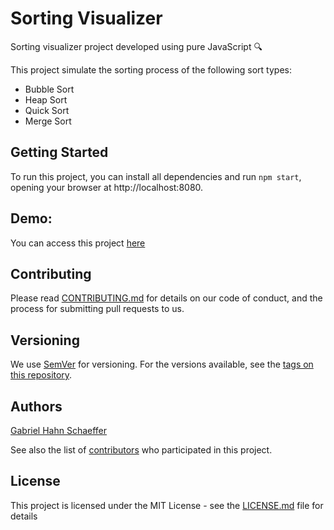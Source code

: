 # Sorting Visualizer

Sorting visualizer project developed using pure JavaScript :mag:

This project simulate the sorting process of the following sort types:

- Bubble Sort
- Heap Sort
- Quick Sort
- Merge Sort

## Getting Started

To run this project, you can install all dependencies and run ```npm start```, opening your browser at http://localhost:8080.

## Demo:

You can access this project [here](https://gabriel-hahn.github.io/sorting-visualizer/)

## Contributing

Please read [CONTRIBUTING.md](https://gist.github.com/PurpleBooth/b24679402957c63ec426) for details on our code of conduct, and the process for submitting pull requests to us.

## Versioning

We use [SemVer](http://semver.org/) for versioning. For the versions available, see the [tags on this repository](https://github.com/gabriel-hahn/sorting-visualizer/tags).

## Authors

[Gabriel Hahn Schaeffer](https://github.com/gabriel-hahn/)

See also the list of [contributors](https://github.com/gabriel-hahn/sorting-visualizer/contributors) who participated in this project.

## License

This project is licensed under the MIT License - see the [LICENSE.md](LICENSE) file for details
